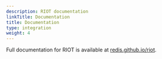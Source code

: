 ```yaml
---
description: RIOT documentation
linkTitle: Documentation
title: Documentation
type: integration
weight: 4
---
```


Full documentation for RIOT is available at [redis.github.io/riot](https://redis.github.io/riot/).